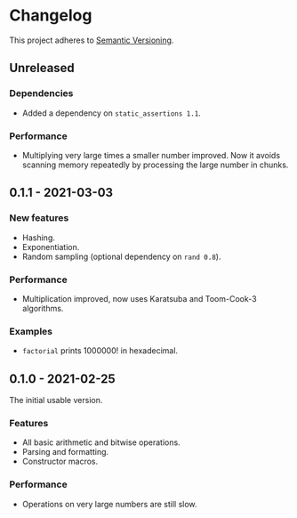 # Changelog

This project adheres to [Semantic Versioning](https://semver.org/spec/v2.0.0.html).

## Unreleased

### Dependencies
* Added a dependency on `static_assertions 1.1`.

### Performance
* Multiplying very large times a smaller number improved.
  Now it avoids scanning memory repeatedly by processing the large number in chunks.

## 0.1.1 - 2021-03-03

### New features
* Hashing.
* Exponentiation.
* Random sampling (optional dependency on `rand 0.8`).

### Performance
* Multiplication improved, now uses Karatsuba and Toom-Cook-3 algorithms.

### Examples
* `factorial` prints 1000000! in hexadecimal.

## 0.1.0 - 2021-02-25

The initial usable version.

### Features
* All basic arithmetic and bitwise operations.
* Parsing and formatting.
* Constructor macros.

### Performance
* Operations on very large numbers are still slow.
